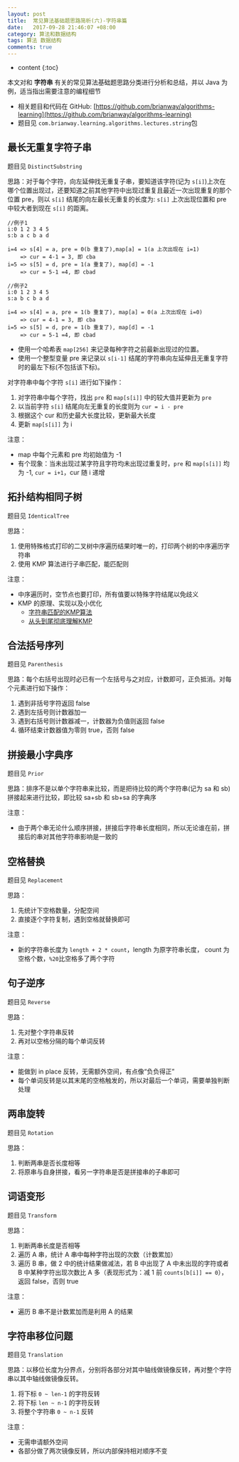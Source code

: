 ```yaml
---
layout: post
title:  常见算法基础题思路简析(六)-字符串篇
date:   2017-09-28 21:46:07 +08:00
category: 算法和数据结构
tags: 算法 数据结构
comments: true
---
```


* content
{:toc}

本文对和 **字符串** 有关的常见算法基础题思路分类进行分析和总结，并以 Java 为例，适当指出需要注意的编程细节






- 相关题目和代码在 GitHub: [https://github.com/brianway/algorithms-learning](https://github.com/brianway/algorithms-learning)
- 题目见 `com.brianway.learning.algorithms.lectures.string`包

## 最长无重复字符子串

题目见 `DistinctSubstring`

思路：对于每个字符，向左延伸找无重复子串，要知道该字符(记为 `s[i]`)上次在哪个位置出现过，还要知道之前其他字符中出现过重复且最近一次出现重复的那个位置 pre，则以 `s[i]` 结尾的向左最长无重复的长度为: `s[i]` 上次出现位置和 pre 中较大者到现在 `s[i]` 的距离。

```
//例子1
i:0 1 2 3 4 5
s:b a c b a d

i=4 => s[4] = a, pre = 0(b 重复了),map[a] = 1(a 上次出现在 i=1)
    => cur = 4-1 = 3, 即 cba
i=5 => s[5] = d, pre = 1(a 重复了), map[d] = -1
    => cur = 5-1 =4, 即 cbad

//例子2
i:0 1 2 3 4 5
s:a b c b a d

i=4 => s[4] = a, pre = 1(b 重复了), map[a] = 0(a 上次出现在 i=0)
    => cur = 4-1 = 3, 即 cba
i=5 => s[5] = d, pre = 1(b 重复了), map[d] = -1
    => cur = 5-1 =4, 即 cbad
```

- 使用一个哈希表 `map[256]` 来记录每种字符之前最新出现过的位置。
- 使用一个整型变量 pre 来记录以 `s[i-1]` 结尾的字符串向左延伸且无重复字符时的最左下标(不包括该下标)。

对字符串中每个字符 `s[i]` 进行如下操作：

1. 对字符串中每个字符，找出 `pre` 和 `map[s[i]]` 中的较大值并更新为 `pre`
2. 以当前字符 `s[i]` 结尾向左无重复的长度则为 `cur = i - pre`
3. 根据这个 cur 和历史最大长度比较，更新最大长度
4. 更新 `map[s[i]]` 为 i


注意：

- map 中每个元素和 pre 均初始值为 -1
- 有个现象：当未出现过某字符且字符均未出现过重复时，`pre` 和 `map[s[i]]` 均为 -1, `cur = i+1`，cur 随 i 递增


## 拓扑结构相同子树

题目见 `IdenticalTree`

思路：

1. 使用特殊格式打印的二叉树中序遍历结果时唯一的，打印两个树的中序遍历字符串
2. 使用 KMP 算法进行子串匹配，能匹配则

注意：

- 中序遍历时，空节点也要打印，所有值要以特殊字符结尾以免歧义
- KMP 的原理、实现以及小优化
    - [字符串匹配的KMP算法](http://www.ruanyifeng.com/blog/2013/05/Knuth%E2%80%93Morris%E2%80%93Pratt_algorithm.html)
    - [ 从头到尾彻底理解KMP](http://blog.csdn.net/v_july_v/article/details/7041827)

## 合法括号序列

题目见 `Parenthesis`

思路：每个右括号出现时必已有一个左括号与之对应，计数即可，正负抵消。对每个元素进行如下操作：

1. 遇到非括号字符返回 false
2. 遇到左括号则计数器加一
3. 遇到右括号则计数器减一，计数器为负值则返回  false
4. 循环结束计数器值为零则 true，否则 false



## 拼接最小字典序

题目见 `Prior`

思路：排序不是以单个字符串来比较，而是把待比较的两个字符串(记为 sa 和 sb)拼接起来进行比较，即比较 sa+sb 和 sb+sa 的字典序

注意：

- 由于两个串无论什么顺序拼接，拼接后字符串长度相同，所以无论谁在前，拼接后的串对其他字符串影响是一致的

## 空格替换

题目见 `Replacement`

思路：

1. 先统计下空格数量，分配空间
2. 直接逐个字符复制，遇到空格就替换即可


注意：

- 新的字符串长度为 `length + 2 * count`，length 为原字符串长度， count 为空格个数，`%20`比空格多了两个字符

## 句子逆序

题目见 `Reverse`

思路：

1. 先对整个字符串反转
2. 再对以空格分隔的每个单词反转


注意：

- 能做到 in place 反转，无需额外空间，有点像“负负得正”
- 每个单词反转是以其末尾的空格触发的，所以对最后一个单词，需要单独判断处理

## 两串旋转

题目见 `Rotation`

思路：

1. 判断两串是否长度相等
2. 将原串与自身拼接，看另一字符串是否是拼接串的子串即可


## 词语变形

题目见 `Transform`

思路：

1. 判断两串长度是否相等
2. 遍历 A 串，统计 A 串中每种字符出现的次数（计数累加）
3. 遍历 B 串，做 2 中的统计结果做减法，若 B 中出现了 A 中未出现的字符或者 B 中某种字符出现次数比 A 多（表现形式为：减 1 前 `counts[b[i]] == 0`），返回 false，否则 true


注意：

- 遍历 B 串不是计数累加而是利用 A 的结果

## 字符串移位问题

题目见 `Translation`

思路：以移位长度为分界点，分别将各部分对其中轴线做镜像反转，再对整个字符串以其中轴线做镜像反转。

1. 将下标 `0 ~ len-1` 的字符反转
2. 将下标 `len ~ n-1` 的字符反转
3. 将整个字符串 `0 ~ n-1` 反转


注意：

- 无需申请额外空间
- 各部分做了两次镜像反转，所以内部保持相对顺序不变
